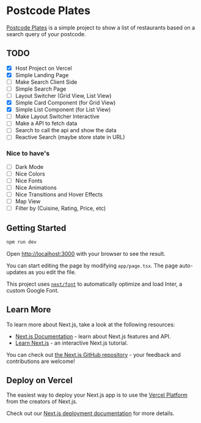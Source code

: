 # Postcode Plates

[Postcode Plates](https://postcode-plates.vercel.app/) is a simple project to show a list of restaurants based on a search query of your postcode.

## TODO

- [x] Host Project on Vercel
- [x] Simple Landing Page
- [ ] Make Search Client Side
- [ ] Simple Search Page
- [ ] Layout Switcher (Grid View, List View)
- [x] Simple Card Component (for Grid View)
- [x] Simple List Component (for List View)
- [ ] Make Layout Switcher Interactive
- [ ] Make a API to fetch data
- [ ] Search to call the api and show the data
- [ ] Reactive Search (maybe store state in URL)

### Nice to have's

- [ ] Dark Mode
- [ ] Nice Colors
- [ ] Nice Fonts
- [ ] Nice Animations
- [ ] Nice Transitions and Hover Effects
- [ ] Map View
- [ ] Filter by (Cuisine, Rating, Price, etc)

## Getting Started

```bash
npm run dev
```

Open [http://localhost:3000](http://localhost:3000) with your browser to see the result.

You can start editing the page by modifying `app/page.tsx`. The page auto-updates as you edit the file.

This project uses [`next/font`](https://nextjs.org/docs/basic-features/font-optimization) to automatically optimize and load Inter, a custom Google Font.

## Learn More

To learn more about Next.js, take a look at the following resources:

- [Next.js Documentation](https://nextjs.org/docs) - learn about Next.js features and API.
- [Learn Next.js](https://nextjs.org/learn) - an interactive Next.js tutorial.

You can check out [the Next.js GitHub repository](https://github.com/vercel/next.js/) - your feedback and contributions are welcome!

## Deploy on Vercel

The easiest way to deploy your Next.js app is to use the [Vercel Platform](https://vercel.com/new?utm_medium=default-template&filter=next.js&utm_source=create-next-app&utm_campaign=create-next-app-readme) from the creators of Next.js.

Check out our [Next.js deployment documentation](https://nextjs.org/docs/deployment) for more details.
